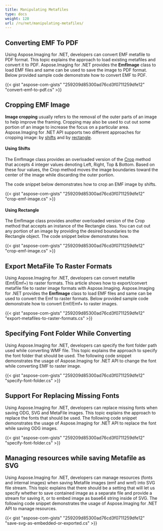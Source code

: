 ```yaml
---
title: Manipulating Metafiles
type: docs
weight: 120
url: /ru/net/manipulating-metafiles/
---
```


## **Converting EMF To PDF**
Using Aspose.Imaging for .NET, developers can convert EMF metafile to PDF format. This topic explains the approach to load existing metafiles and convert it to PDF. Aspose.Imaging for .NET provides the **EmfImage** class to load EMF files and same can be used to save the image to PDF format. Below provided sample code demonstrate how to convert EMF to PDF.

{{< gist "aspose-com-gists" "259209d85300ad76cd3f0711259dfe12" "convert-emf-to-pdf.cs" >}}


## **Cropping EMF Image**
**Image cropping** usually refers to the removal of the outer parts of an image to help improve the framing. Cropping may also be used to cut out some portion of an image to increase the focus on a particular area. Aspose.Imaging for .NET API supports two different approaches for cropping image: by [shifts](https://docs.aspose.com/imaging/ru/net/manipulating-metafiles/#ManipulatingMetafiles-UsingShifts) and by [rectangle](https://docs.aspose.com/imaging/ru/net/manipulating-metafiles/#ManipulatingMetafiles-UsingRectangle).
#### **Using Shifts**
The EmfImage class provides an overloaded version of the [Crop](https://reference.aspose.com/imaging/ru/net/aspose.imaging/rasterimage/methods/crop/index) method that accepts 4 integer values denoting Left, Right, Top & Bottom. Based on these four values, the Crop method moves the image boundaries toward the center of the image while discarding the outer portion.

The code snippet below demonstrates how to crop an EMF image by shifts.

{{< gist "aspose-com-gists" "259209d85300ad76cd3f0711259dfe12" "crop-emf-image.cs" >}}


#### **Using Rectangle**
The EmfImage class provides another overloaded version of the Crop method that accepts an instance of the Rectangle class. You can cut out any portion of an image by providing the desired boundaries to the Rectangle object. The code snippet below demonstrates how.

{{< gist "aspose-com-gists" "259209d85300ad76cd3f0711259dfe12" "crop-emf-image.cs" >}}


## **Export MetaFile To Raster Formats**
Using Aspose.Imaging for .NET, developers can convert metafile (Emf/Emf+) to raster formats. This article shows how to export/convert metafile file to raster image formats with Aspose.Imaging. Aspose.Imaging for .NET provides the **EmfImage** class to load EMF files and same can be used to convert the Emf to raster formats. Below provided sample code demonstrate how to convert Emf/Emf+ to raster images.

{{< gist "aspose-com-gists" "259209d85300ad76cd3f0711259dfe12" "export-metafiles-to-raster-formats.cs" >}}


## **Specifying Font Folder While Converting**
Using Aspose.Imaging for .NET, developers can specify the font folder path used while converting WMF file. This topic explains the approach to specify the font folder that should be used. The following code snippet demonstrates the usage of Aspose.Imaging for .NET API to change the font while converting EMF to raster image.

{{< gist "aspose-com-gists" "259209d85300ad76cd3f0711259dfe12" "specify-font-folder.cs" >}}
## **Support For Replacing Missing Fonts**
Using Aspose.Imaging for .NET, developers can replace missing fonts when saving ODG, SVG and MetaFile images. This topic explains the approach to replace the fonts that should be used. The following code snippet demonstrates the usage of Aspose.Imaging for .NET API to replace the font while saving ODG images.

{{< gist "aspose-com-gists" "259209d85300ad76cd3f0711259dfe12" "specify-font-folder.cs" >}}
## **Managing resources while saving Metafile as SVG**
Using Aspose.Imaging for .NET, developers can manage resources (fonts and internal images) when saving Metafile images (emf and wmf) into SVG file stream. This topic explains that there should be a setting that will let us specify whether to save contained image as a separate file and provide a stream for saving it, or to embed image as base64 string inside of SVG. The following code snippet demonstrates the usage of Aspose.Imaging for .NET API to manage resources.

{{< gist "aspose-com-gists" "259209d85300ad76cd3f0711259dfe12" "save-svg-as-embedded-or-exported.cs" >}}

